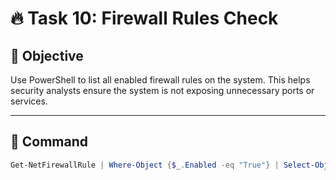 # 🔥 Task 10: Firewall Rules Check

## 📌 Objective
Use PowerShell to list all enabled firewall rules on the system. This helps security analysts ensure the system is not exposing unnecessary ports or services.

---

## 🧪 Command

```powershell
Get-NetFirewallRule | Where-Object {$_.Enabled -eq "True"} | Select-Object DisplayName, Direction, Action, Profile
